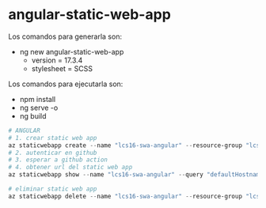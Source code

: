 # angular-static-web-app

Los comandos para generarla son:

- ng new angular-static-web-app
  - version = 17.3.4
  - stylesheet = SCSS

Los comandos para ejecutarla son:

- npm install
- ng serve -o
- ng build

```powershell
# ANGULAR
# 1. crear static web app
az staticwebapp create --name "lcs16-swa-angular" --resource-group "lcs16-rg" --location "eastus2" --sku "Free" --source "https://github.com/luiscasalas16/notes-azure" --branch main --app-location "/static-web-app/examples/angular-static-web-app" --output-location "dist/angular-static-web-app/browser" --login-with-github
# 2. autenticar en github
# 3. esperar a github action
# 4. obtener url del static web app
az staticwebapp show --name "lcs16-swa-angular" --query "defaultHostname"
```

```powershell
# eliminar static web app
az staticwebapp delete --name "lcs16-swa-angular" --resource-group "lcs16-rg"
```
